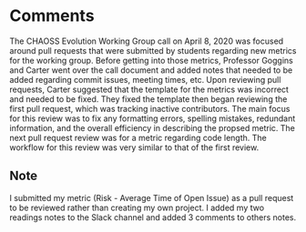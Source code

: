 # Comments

The CHAOSS Evolution Working Group call on April 8, 2020 was focused around pull requests that were submitted by students regarding new metrics for the working group. Before getting into those metrics, Professor Goggins and Carter went over the call document and added notes that needed to be added regarding commit issues, meeting times, etc. Upon reviewing pull requests, Carter suggested that the template for the metrics was incorrect and needed to be fixed. They fixed the template then began reviewing the first pull request, which was tracking inactive contributors. The main focus for this review was to fix any formatting errors, spelling mistakes, redundant information, and the overall efficiency in describing the propsed metric. The next pull request review was for a metric regarding code length. The workflow for this review was very similar to that of the first review.

## Note

I submitted my metric (Risk - Average Time of Open Issue) as a pull request to be reviewed rather than creating my own project. I added my two readings notes to the Slack channel and added 3 comments to others notes.
